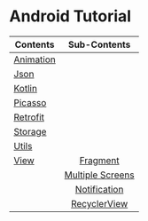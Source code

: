# Android Tutorial


| Contents                                |                        Sub-Contents                       |
|-----------------------------------------|:---------------------------------------------------------:|
| [Animation](README/Animation/README.md) |                                                           |
| [Json](README/Json/README.md)           |                                                           |
| [Kotlin](README/Kotlin/README.md)       |                                                           |
| [Picasso](README/Picasso/README.md)     |                                                           |
| [Retrofit](README/Retrofit/README.md)   |                                                           |
| [Storage](README/Strorage/README.md)    |                                                           |
| [Utils](README/Utils/README.md)         |                                                           |
| [View](README/View/README.md)           |         [Fragment](README/View/Fragment/README.md)        |
|                                         | [Multiple Screens](README/View/MultipleScreens/README.md) |
|                                         |     [Notification](README/View/Notification/README.md)    |
|                                         |     [RecyclerView](README/View/RecyclerView/README.md)    |